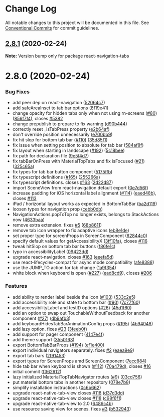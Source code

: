 # Change Log

All notable changes to this project will be documented in this file.
See [Conventional Commits](https://conventionalcommits.org) for commit guidelines.

## [2.8.1](https://github.com/react-navigation/tabs/compare/react-navigation-tabs@2.8.0...react-navigation-tabs@2.8.1) (2020-02-24)

**Note:** Version bump only for package react-navigation-tabs





# 2.8.0 (2020-02-24)


### Bug Fixes

* add peer dep on react-navigation ([52064c7](https://github.com/react-navigation/tabs/commit/52064c7f967664ef4bb5d08528372b14ea71e828))
* add safeAreaInset to tab bar options ([8f19e41](https://github.com/react-navigation/tabs/commit/8f19e410c0feb9a2ce980afc0528c6f902c050d6))
* change opacity for hidden tabs only when not using rn-screens ([#80](https://github.com/react-navigation/tabs/issues/80)) ([856f7f4](https://github.com/react-navigation/tabs/commit/856f7f40361edfb044141866049dfae4fdf74e90)), closes [#5382](https://github.com/react-navigation/tabs/issues/5382)
* change prepublish to prepare to fix warning ([d90b444](https://github.com/react-navigation/tabs/commit/d90b44446eb387552ba6549525037d7e8b80c94a))
* correctly reset _isTabPress property ([e2b64af](https://github.com/react-navigation/tabs/commit/e2b64af7d8cacdd08938b9381b26894e81c56938))
* don't override position unnecessarily ([e700bb9](https://github.com/react-navigation/tabs/commit/e700bb97139959b1051b5414a7ca7825a886e9f9))
* fix hit slop for bottom tab bar ([#110](https://github.com/react-navigation/tabs/issues/110)) ([35d85f1](https://github.com/react-navigation/tabs/commit/35d85f1ad189ff096363506fb882298ee1af722e))
* fix issue when setting position to absolute for tab bar ([584af8f](https://github.com/react-navigation/tabs/commit/584af8f7b19ad0628f95c8b60d78b1bc958fe671))
* fix layout when starting in landscape ([#192](https://github.com/react-navigation/tabs/issues/192)) ([5c18bee](https://github.com/react-navigation/tabs/commit/5c18bee2cf5fcc12b09ef26e738342fffa0a1335))
* fix path for declaration file ([9e5f4d7](https://github.com/react-navigation/tabs/commit/9e5f4d7a647a549f7a2100b4a9f93227bc2a3876))
* fix tabBarOnPress with MaterialTopTabs and fix isFocused ([#21](https://github.com/react-navigation/tabs/issues/21)) ([325c65a](https://github.com/react-navigation/tabs/commit/325c65aa5fa2833b10fb8903a3d90d03244fa67d))
* fix types for tab bar button component ([5175ffb](https://github.com/react-navigation/tabs/commit/5175ffb583170a0c411a9c06f55e58f633af0e39))
* fix typescript definitions ([#165](https://github.com/react-navigation/tabs/issues/165)) ([255266a](https://github.com/react-navigation/tabs/commit/255266a68396adbca6ff5802d3247b8c64f90f02))
* fix typescript definitions. closes [#163](https://github.com/react-navigation/tabs/issues/163) ([2d22d87](https://github.com/react-navigation/tabs/commit/2d22d877e901c88c8eec2787bb772b8bd21a8b35))
* import SceneView from react-navigation default export ([0e7d56f](https://github.com/react-navigation/tabs/commit/0e7d56fb1c116574b1d9b8359b21509e9a9970ef))
* increase padding for iOS horizontal label alignment ([#114](https://github.com/react-navigation/tabs/issues/114)) ([eaed48b](https://github.com/react-navigation/tabs/commit/eaed48b71b6e6040fe3626d1e19535806b2a126b)), closes [#113](https://github.com/react-navigation/tabs/issues/113)
* iPad / horizontal layout works as expected in BottomTabBar ([ba2d119](https://github.com/react-navigation/tabs/commit/ba2d119ab38e997274754c21f86ec5b9dd9ccddc))
* loosen types for navigation prop ([cebb0db](https://github.com/react-navigation/tabs/commit/cebb0dbd628338e8466ac8e6a48097590b77df05))
* NavigationActions.popToTop no longer exists, belongs to StackActions now ([4633baa](https://github.com/react-navigation/tabs/commit/4633baa98ab1023cd5184dbd1758d50aba945113))
* remove extra extension. fixes [#5](https://github.com/react-navigation/tabs/issues/5) ([68b8611](https://github.com/react-navigation/tabs/commit/68b8611525d3dce3dfdcbc80b69ad7001bef0e9b))
* remove tab icon wrapper to fix adaptive icons ([eb8e1de](https://github.com/react-navigation/tabs/commit/eb8e1de6dc6e63f1f57ad35c56b46341c4bdacb6))
* set proper type for screenProps in ScreenComponent ([62844c0](https://github.com/react-navigation/tabs/commit/62844c042ab7dea7f238dc66c0088f8d66dfe9a1))
* specify default values for getAccessibilityX ([3ff10fa](https://github.com/react-navigation/tabs/commit/3ff10fa16d4bfb418cc3a1e15eb0a3aa5d1ec43d)), closes [#116](https://github.com/react-navigation/tabs/issues/116)
* tweak hitSlop on bottom tab bar buttons ([f86fe1c](https://github.com/react-navigation/tabs/commit/f86fe1ce7f49fae594deb03fab42aa245545e6f9))
* typo in accessibilityLabel ([09422dd](https://github.com/react-navigation/tabs/commit/09422dd5b34fa3272daea05975b644fa11782110))
* upgrade react-navigation. closes [#163](https://github.com/react-navigation/tabs/issues/163) ([eeefa5d](https://github.com/react-navigation/tabs/commit/eeefa5df6b1f54593f00389672d50fc12436fdf0))
* use react-lifecycles-compat for async mode compatibility ([afe8388](https://github.com/react-navigation/tabs/commit/afe8388d8ca527b93193421811cc6f3744089bc1))
* use the JUMP_TO action for tab change ([1a9f354](https://github.com/react-navigation/tabs/commit/1a9f3542d7bd72dcf4bbced11693bb9abf29d070))
* white block when keyboard is open ([#227](https://github.com/react-navigation/tabs/issues/227)) ([ead8cd9](https://github.com/react-navigation/tabs/commit/ead8cd979cfe17d009bfc45d61858b887ee05bf5)), closes [#206](https://github.com/react-navigation/tabs/issues/206)


### Features

* add ability to render label beside the icon ([#103](https://github.com/react-navigation/tabs/issues/103)) ([533c2e5](https://github.com/react-navigation/tabs/commit/533c2e5a089363231558fcebfdafc553c1545c3b))
* add accessibility role and state to bottom bar ([#90](https://github.com/react-navigation/tabs/issues/90)) ([7c77f60](https://github.com/react-navigation/tabs/commit/7c77f603989a1e0812075c17e91cd57e3d839ce4))
* add accessibilityLabel and testID options ([#26](https://github.com/react-navigation/tabs/issues/26)) ([45d1f60](https://github.com/react-navigation/tabs/commit/45d1f60aa4ff146d8b5432ea1c5b28db4718c9d0))
* add an option to swap out TouchableWithoutFeedback for another component ([#27](https://github.com/react-navigation/tabs/issues/27)) ([db9afb3](https://github.com/react-navigation/tabs/commit/db9afb30d2bb7292e5e8ba1502c10ef8c0686271))
* add keyboardHidesTabBarAnimationConfig props ([#195](https://github.com/react-navigation/tabs/issues/195)) ([4b94048](https://github.com/react-navigation/tabs/commit/4b940481e3a2b993e6816389c3508cbf4b94ceb0))
* add lazy option. fixes [#23](https://github.com/react-navigation/tabs/issues/23) ([3feeb0f](https://github.com/react-navigation/tabs/commit/3feeb0f87e5d9a1c00d848fa0564353568efea5f))
* add support for pager component ([4147e4f](https://github.com/react-navigation/tabs/commit/4147e4f869c8b1de4d8d7b3e94c57778accfb089))
* add theme support ([3550163](https://github.com/react-navigation/tabs/commit/3550163f561295e2451ced780bc3a5211ed53765))
* export BottomTabBarProps ([#194](https://github.com/react-navigation/tabs/issues/194)) ([ef1e400](https://github.com/react-navigation/tabs/commit/ef1e400a2868016f40f128a10d27210ea848d1f6))
* export individual navigators separately. fixes [#2](https://github.com/react-navigation/tabs/issues/2) ([eaea9e9](https://github.com/react-navigation/tabs/commit/eaea9e929be7bd236e366968f2833f92bf939faf))
* export tab bars ([2f91453](https://github.com/react-navigation/tabs/commit/2f9145372c7a00b1fca4c1777ae2e0dac323382b))
* export types for ScreenProps amd ScreenComponent ([7ecc884](https://github.com/react-navigation/tabs/commit/7ecc884ecd8dfacfdf2bbb1337ca1d5fffc953c9))
* hide tab bar when keyboard is shown ([#112](https://github.com/react-navigation/tabs/issues/112)) ([70a479d](https://github.com/react-navigation/tabs/commit/70a479da84c672f9d2c150a2aebce035273c543b)), closes [#16](https://github.com/react-navigation/tabs/issues/16)
* initial commit ([f362912](https://github.com/react-navigation/tabs/commit/f362912bf71c38234ff67f8159d46b7511fb981a))
* lazy initialized MaterialTopTabNavigator routes ([#9](https://github.com/react-navigation/tabs/issues/9)) ([03cd756](https://github.com/react-navigation/tabs/commit/03cd7566acf2269cea381e7ac4569afde3912b73))
* put material bottom tabs in another repository ([078e7b8](https://github.com/react-navigation/tabs/commit/078e7b802a3d5867d95068bce83d47fcf3bb277d))
* simplify installation instructions ([0c6b662](https://github.com/react-navigation/tabs/commit/0c6b66236babf8462d757ea5ff3666c9a070fe0c))
* upgrade react-native-tab-view closes [#118](https://github.com/react-navigation/tabs/issues/118) ([d37d3dd](https://github.com/react-navigation/tabs/commit/d37d3dd7bd749347b17a2ef8a86de3ef01ffc8df))
* upgrade react-native-tab-view closes [#118](https://github.com/react-navigation/tabs/issues/118) ([c98f6f1](https://github.com/react-navigation/tabs/commit/c98f6f15ae40e3b94678982809bc5ab24c8f6270))
* upgrade react-native-tab-view to 2.0 ([6486c4b](https://github.com/react-navigation/tabs/commit/6486c4b7dddf321470c357b85ab5d63dd8bcc511))
* use resource saving view for scenes. fixes [#3](https://github.com/react-navigation/tabs/issues/3) ([b532943](https://github.com/react-navigation/tabs/commit/b532943549d73da420866e44df6e4b26995693e5))
